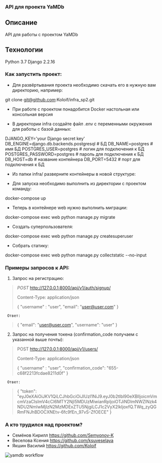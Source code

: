 ### API для проекта YaMDb

## Описание
API для работы с проектом YaMDb

## Технологии
Python 3.7 Django 2.2.16

### Как запустить проект:
- Для развёртывания проекта необходимо скачать его в нужную вам директорию, например:

 git clone git@github.com:Koloif/infra_sp2.git 

- При работе с проектом понадобится Docker настольная или консольная версия

- В директории infra создайте файл .env с переменными окружения для работы с базой данных:

DJANGO_KEY='your Django secret key'
DB_ENGINE=django.db.backends.postgresql # БД
DB_NAME=postgres # имя БД
POSTGRES_USER=postgres # логин для подключения к БД
POSTGRES_PASSWORD=postgres # пароль для подключения к БД 
DB_HOST=db # название контейнера
DB_PORT=5432 # порт для подключения к БД


- Из папки 
 infra/ 
 разверните контейнеры в новой структуре:

- Для запуска необходимо выполнить из директории с проектом команду:

 docker-compose up 

- Теперь в контейнере web нужно выполнить миграции:

 docker-compose exec web python manage.py migrate 

- Создать суперпользователя:

 docker-compose exec web python manage.py createsuperuser 

- Собрать статику:

 docker-compose exec web python manage.py collectstatic --no-input 

### Примеры запросов к API:
  1) Запрос на регистрацию:
  > _POST_ http://127.0.0.1:8000/api/v1/auth/signup/
  > 
  > Content-Type: application/json
  >
  >{
  > "username" : "user",
  > "email": "user@user.com"
  >}
     
     Ответ:
     
  >{
  > "email": "user@user.com",
  > "username": "user"
  >}
  2) Запрос на получения токена (confirmation_code получаем с указанной выше почты):
  > POST http://127.0.0.1:8000/api/v1/users/
  > 
  > Content-Type: application/json
  > 
  >{
  >  "username" : "user",
  >  "confirmation_code": "655-c68f2213fcdae8211d0f"
  >}
   
     Ответ:
     
  >{
  > "token":       "eyJ0eXAiOiJKV1QiLCJhbGciOiJIUzI1NiJ9.eyJ0b2tlbl90eXBlIjoicmVmcmVzaCIsImV4cCI6MTY2NjI5MDUzMiwianRpIjoiOTJiNDlmNWZlNzk4NDU2NmIwMjIzN2MzMDExZTU5NjgiLCJ1c2VyX2lkIjoxfQ.TWq_zyQGRmFNJhBDOCXNEtv-6fc9fEn_97vS-ZfOECE"
  >}

### А кто трудился над проектом?
 - Семёнов Кирилл https://github.com/Semyonov-K
 - Веселова Ксения https://github.com/ksuveselaya
 - Якшин Василий https://github.com/Koloif
   
![yamdb workflow](https://github.com/koloif/yamdb_final/actions/workflows/yamdb_workflow.yml/badge.svg)
